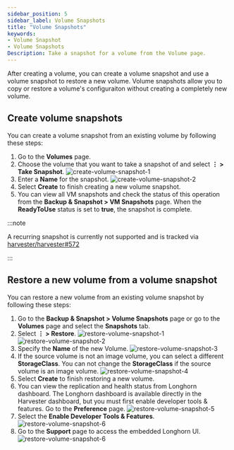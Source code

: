 ```yaml
---
sidebar_position: 5
sidebar_label: Volume Snapshots
title: "Volume Snapshots"
keywords:
- Volume Snapshot
- Volume Snapshots
Description: Take a snapshot for a volume from the Volume page.
---
```


After creating a volume, you can create a volume snapshot and use a volume snapshot to restore a new volume. Volume snapshots allow you to copy or restore a volume's configuraiton without creating a completely new volume.

## Create volume snapshots

You can create a volume snapshot from an existing volume by following these steps:

1. Go to the **Volumes** page.
1. Choose the volume that you want to take a snapshot of and select **⋮ > Take Snapshot**.
![create-volume-snapshot-1](/img/v1.2/volume/create-volume-snapshot-1.png)
1. Enter a **Name** for the snapshot.
![create-volume-snapshot-2](/img/v1.2/volume/create-volume-snapshot-2.png)
1. Select  **Create** to finish creating a new volume snapshot.
1. You can view all VM snapshots and check the status of this operation from the **Backup & Snapshot > VM Snapshots** page. When the **ReadyToUse** status is set to **true**, the snapshot is complete.

:::note

A recurring snapshot is currently not supported and is tracked via [harvester/harvester#572](https://github.com/harvester/harvester/issues/572)

:::

## Restore a new volume from a volume snapshot

You can restore a new volume from an existing volume snapshot by following these steps:

1. Go to the **Backup & Snapshot > Volume Snapshots** page or go to the **Volumes** page and select the **Snapshots** tab.
1. Select **⋮ > Restore**.
![restore-volume-snapshot-1](/img/v1.2/volume/restore-volume-snapshot-1.png)
![restore-volume-snapshot-2](/img/v1.2/volume/restore-volume-snapshot-2.png)
1. Specify the **Name** of the new Volume.
![restore-volume-snapshot-3](/img/v1.2/volume/restore-volume-snapshot-3.png)
1. If the source volume is not an image volume, you can select a different **StorageClass**. You can not change the **StorageClass** if the source volume is an image volume.
![restore-volume-snapshot-4](/img/v1.2/volume/restore-volume-snapshot-4.png)
1. Select **Create** to finish restoring a new volume.
1. You can view the replication and health status from Longhorn dashboard. The Longhorn dashboard is available directly in the Harvester dashboard, but you must first enable developer tools & features. Go to the **Preference** page.
![restore-volume-snapshot-5](/img/v1.2/volume/restore-volume-snapshot-5.png)
1. Select the **Enable Developer Tools & Features**.
![restore-volume-snapshot-6](/img/v1.2/volume/restore-volume-snapshot-6.png)
1. Go to the **Support** page to access the embedded Longhorn UI.
![restore-volume-snapshot-6](/img/v1.2/volume/restore-volume-snapshot-7.png)